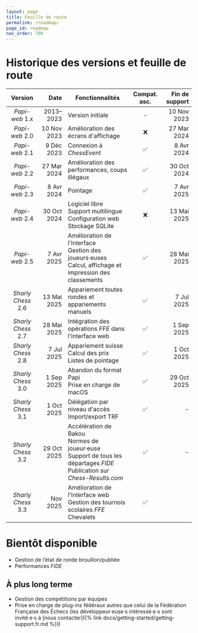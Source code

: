 ```yaml
---
layout: page
title: Feuille de route
permalink: /roadmap/
page_id: roadmap
nav_order: 700
---
```


# Historique des versions et feuille de route

|      Version       |        Date | Fonctionnalités                                                                                                                   | Compat.<br/>asc. | Fin de support |
|:------------------:|------------:|-----------------------------------------------------------------------------------------------------------------------------------|:----------------:|---------------:|
|   _Papi-web_ 1.x   |   2013–2023 | Version initiale                                                                                                                  |        -         |    10 Nov 2023 |
|   _Papi-web_ 2.0   | 10 Nov 2023 | Amélioration des écrans d'affichage                                                                                               |        ❌         |    27 Mar 2024 |
|   _Papi-web_ 2.1   |  9 Déc 2023 | Connexion à _ChessEvent_                                                                                                          |        ✅         |     8 Avr 2024 |
|   _Papi-web_ 2.2   | 27 Mar 2024 | Amélioration des performances, coups illégaux                                                                                     |        ✅         |    30 Oct 2024 |
|   _Papi-web_ 2.3   |  8 Avr 2024 | Pointage                                                                                                                          |        ✅         |     7 Avr 2025 |
|   _Papi-web_ 2.4   | 30 Oct 2024 | Logiciel libre<br/>Support multilingue<br/>Configuration web<br/>Stockage SQLite                                                  |        ❌         |    13 Mai 2025 |
|   _Papi-web_ 2.5   |  7 Avr 2025 | Amélioration de l'interface<br/>Gestion des joueurs·euses<br/>Calcul, affichage et impression des classements                     |        ✅         |    28 Mai 2025 |
| _Sharly Chess_ 2.6 | 13 Mai 2025 | Appariement toutes rondes et appariements manuels                                                                                 |        ✅         |     7 Jul 2025 |
| _Sharly Chess_ 2.7 | 28 Mai 2025 | Intégration des opérations _FFE_ dans l'interface web                                                                             |        ✅         |     1 Sep 2025 |
| _Sharly Chess_ 2.8 |  7 Jul 2025 | Appariement suisse<br/>Calcul des prix<br/>Listes de pointage                                                                     |        ✅         |     1 Oct 2025 |
| _Sharly Chess_ 3.0 |  1 Sep 2025 | Abandon du format Papi<br/>Prise en charge de macOS                                                                               |        ✅         |    29 Oct 2025 |
| _Sharly Chess_ 3.1 |  1 Oct 2025 | Délégation par niveau d'accès<br/>Import/export TRF                                                                               |        ✅         |              - |
| _Sharly Chess_ 3.2 | 29 Oct 2025 | Accélération de Bakou<br/>Normes de joueur·euse<br/>Support de tous les départages _FIDE_<br/>Publication sur _Chess-Results.com_ |        ✅         |              - |
| _Sharly Chess_ 3.3 |    Nov 2025 | Amélioration de l'interface web<br/>Gestion des tournois scolaires _FFE_<br/>Chevalets                                            |        ✅         |                |

# Bientôt disponible

* Gestion de l’état de ronde brouillon/publiée
* Performances _FIDE_

## À plus long terme

* Gestion des compétitions par équipes
* Prise en charge de plug-ins fédéraux autres que celui de la Fédération Française des Échecs (les développeur·euse·s intéressé·e·s sont invité·e·s à [nous contacter]({% link docs/getting-started/getting-support.fr.md %}))
